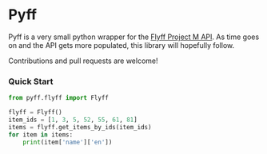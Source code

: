 # Pyff

Pyff is a very small python wrapper for the [Flyff Project M API](https://flyff-api.sniegu.fr/).
As time goes on and the API gets more populated, this library will hopefully follow. 

Contributions and pull requests are welcome!
### Quick Start

```python
from pyff.flyff import Flyff

flyff = Flyff()
item_ids = [1, 3, 5, 52, 55, 61, 81]
items = flyff.get_items_by_ids(item_ids)
for item in items:
    print(item['name']['en'])
```